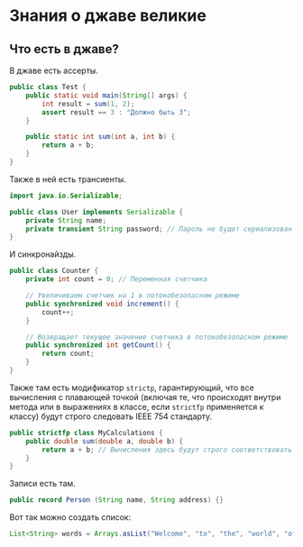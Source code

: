 # Знания о джаве великие

## Что есть в джаве?

В джаве есть ассерты.

```java
public class Test {
    public static void main(String[] args) {
        int result = sum(1, 2);
        assert result == 3 : "Должно быть 3";
    }

    public static int sum(int a, int b) {
        return a + b;
    }
}
```

Также в ней есть трансиенты.

```java
import java.io.Serializable;

public class User implements Serializable {
    private String name;
    private transient String password; // Пароль не будет сериализован
}
```

И синкронайзды.

```java
public class Counter {
    private int count = 0; // Переменная счетчика

    // Увеличиваем счетчик на 1 в потокобезопасном режиме
    public synchronized void increment() {
        count++;
    }

    // Возвращает текущее значение счетчика в потокобезопасном режиме
    public synchronized int getCount() {
        return count;
    }
}
```

Также там есть модификатор `strictp`, гарантирующий, что все вычисления с плавающей точкой (включая те, что происходят внутри метода или в выражениях в классе, если `strictfp` применяется к классу) будут строго следовать IEEE 754 стандарту. 

```java
public strictfp class MyCalculations {
    public double sum(double a, double b) {
        return a + b; // Вычисления здесь будут строго соответствовать IEEE 754
    }
}
```

Записи есть там.

```java
public record Person (String name, String address) {}
```

Вот так можно создать список:

```java
List<String> words = Arrays.asList("Welcome", "to", "the", "world", "of", "pain");
```

